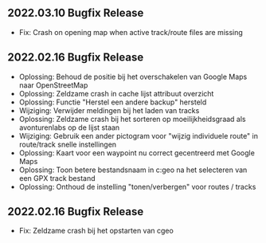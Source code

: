 ## 2022.03.10 Bugfix Release

- Fix: Crash on opening map when active track/route files are missing

## 2022.02.16 Bugfix Release

- Oplossing: Behoud de positie bij het overschakelen van Google Maps naar OpenStreetMap
- Oplossing: Zeldzame crash in cache lijst attribuut overzicht
- Oplossing: Functie "Herstel een andere backup" hersteld
- Wijziging: Verwijder meldingen bij het laden van tracks
- Oplossing: Zeldzame crash bij het sorteren op moeilijkheidsgraad als avonturenlabs op de lijst staan
- Wijziging: Gebruik een ander pictogram voor "wijzig individuele route" in route/track snelle instellingen
- Oplossing: Kaart voor een waypoint nu correct gecentreerd met Google Maps
- Oplossing: Toon betere bestandsnaam in c:geo na het selecteren van een GPX track bestand
- Oplossing: Onthoud de instelling "tonen/verbergen" voor routes / tracks

## 2022.02.16 Bugfix Release

- Fix: Zeldzame crash bij het opstarten van cgeo
